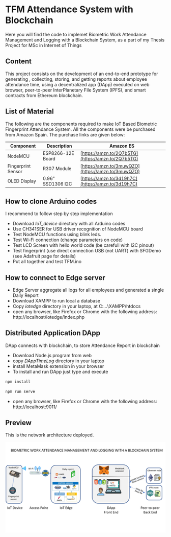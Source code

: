 # TFM Attendance System with Blockchain

Here you will find the code to implemet Biometric Work Attendance Management and Logging with a Blockchain System, as a part of my Thesis Project for MSc in Internet of Things

## Content
This project consists on the development of an end-to-end prototype for generating , collecting, storing, and getting reports about employee attendance time, using a decentralized app (DApp) executed on web browser, peer-to-peer InterPlanetary File System (IPFS), and smart contracts from Ethereum blockchain.


## List of Material
The following are the components required to make IoT Based Biometric Fingerprint Attendance System. All the components were be purchased from Amazon Spain. The purchase links are given below:

Component | Description | Amazon ES
--- | --- | ---
NodeMCU | ESP8266-12E Board | [https://amzn.to/2Q7b5TG](https://amzn.to/2Q7b5TG)
Fingerprint Sensor | R307 Module | [https://amzn.to/3muwQZO](https://amzn.to/3muwQZO)
OLED Display | 0.96" SSD1306 I2C  | [https://amzn.to/3d19h7C](https://amzn.to/3d19h7C)

## How to clone Arduino codes
I recommend to follow step by step implementation
* Download *IoT_device* directory with all Arduino codes
* Use CH341SER for USB driver recognition of NodeMCU board
* Test NodeMCU functions using blink leds. 
* Test Wi-Fi connection (change parameters on code)
* Test LCD Screen with hello world code (be carefull with I2C pinout)
* Test fingerprint (use direct connection USB (not UART) with SFGDemo (see Adafruit page for details)
* Put all together and test TFM.ino

## How to connect to Edge server
* Edge Server aggregate all logs for all employees and generated a single Daily Report
* Download XAMPP to run local a database
* Copy *iotedge* directory in your laptop, at C:\...\XAMPP\htdocs
* open any browser, like Firefox or Chrome with the following address:
http://localhost/iotedge/index.php

## Distributed Application DApp
DApp connects with blockchain, to store Attendance Report in blockchain
* Download Node.js program from web
* copy *DAppTimeLog* directory in your laptop
* install MetaMask extension in your browser
* To install and run DApp just type and execute
```bash
npm install
```

```bash
npm run serve
```
* open any browser, like Firefox or Chrome with the following address:
http://localhost:9011/

## Preview
This is the network architecture deployed.

![](/preview.png)
